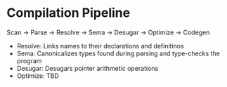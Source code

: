 # Compilation Pipeline

Scan -> Parse -> Resolve -> Sema -> Desugar -> Optimize -> Codegen

- Resolve: Links names to their declarations and definitinos
- Sema: Canonicalizes types found during parsing and type-checks the program
- Desugar: Desugars pointer arithmetic operations
- Optimize: TBD